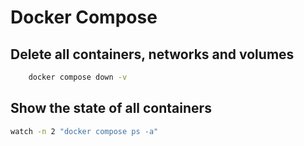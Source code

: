 # Docker Compose

## Delete all containers, networks and volumes
```bash
    docker compose down -v
```

## Show the state of all containers
```bash
watch -n 2 "docker compose ps -a"
```
